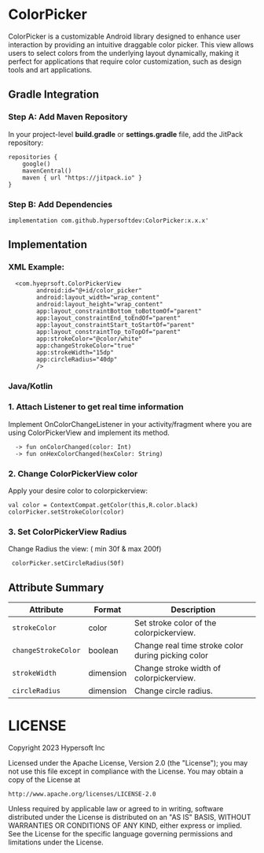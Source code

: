 
# ColorPicker

ColorPicker is a customizable Android library designed to enhance user interaction by providing an intuitive draggable color picker. This view allows users to select colors from the underlying layout dynamically, making it perfect for applications that require color customization, such as design tools and art applications.

## Gradle Integration

### Step A: Add Maven Repository

In your project-level **build.gradle** or **settings.gradle** file, add the JitPack repository:
```
repositories {
    google()
    mavenCentral()
    maven { url "https://jitpack.io" }
}
```  

### Step B: Add Dependencies

```
implementation com.github.hypersoftdev:ColorPicker:x.x.x'
```

## Implementation

### XML Example:

```
  <com.hyeprsoft.ColorPickerView
        android:id="@+id/color_picker"
        android:layout_width="wrap_content"
        android:layout_height="wrap_content"
        app:layout_constraintBottom_toBottomOf="parent"
        app:layout_constraintEnd_toEndOf="parent"
        app:layout_constraintStart_toStartOf="parent"
        app:layout_constraintTop_toTopOf="parent"
        app:strokeColor="@color/white"
        app:changeStrokeColor="true"
        app:strokeWidth="15dp"
        app:circleRadius="40dp"
        />
```

### Java/Kotlin

### 1. Attach Listener to get real time information

Implement OnColorChangeListener in your activity/fragment where you are using ColorPickerView and implement its method.

```
  -> fun onColorChanged(color: Int)
  -> fun onHexColorChanged(hexColor: String)

```

### 2. Change ColorPickerView color

Apply your desire color to colorpickerview:


```
val color = ContextCompat.getColor(this,R.color.black)
colorPicker.setStrokeColor(color)

```

### 3. Set ColorPickerView Radius

Change Radius the view: ( min 30f & max 200f)

```
 colorPicker.setCircleRadius(50f)

```


## Attribute Summary

| Attribute                        | Format       | Description                                                 |
|----------------------------------|--------------|------------------------------------------------------------ |
| `strokeColor `                   | color        | Set stroke color of the colorpickerview.                    |
| `changeStrokeColor`              | boolean      | Change real time stroke color during picking color          |
| `strokeWidth`                    | dimension    | Change stroke width of colorpickerview.                     |
| `circleRadius`                   | dimension    | Change circle radius.                                       |



# LICENSE

Copyright 2023 Hypersoft Inc

Licensed under the Apache License, Version 2.0 (the "License");
you may not use this file except in compliance with the License.
You may obtain a copy of the License at

    http://www.apache.org/licenses/LICENSE-2.0

Unless required by applicable law or agreed to in writing, software
distributed under the License is distributed on an "AS IS" BASIS,
WITHOUT WARRANTIES OR CONDITIONS OF ANY KIND, either express or implied.
See the License for the specific language governing permissions and
limitations under the License.
